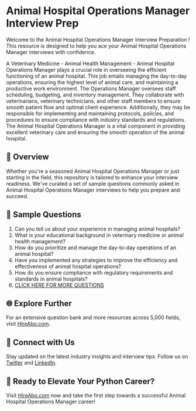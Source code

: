 # Animal Hospital Operations Manager Interview Prep

Welcome to the Animal Hospital Operations Manager Interview Preparation ! This resource is designed to help you ace your Animal Hospital Operations Manager interviews with confidence.

A Veterinary Medicine - Animal Health Management - Animal Hospital Operations Manager plays a crucial role in overseeing the efficient functioning of an animal hospital. This job entails managing the day-to-day operations, ensuring the highest level of animal care, and maintaining a productive work environment. The Operations Manager oversees staff scheduling, budgeting, and inventory management. They collaborate with veterinarians, veterinary technicians, and other staff members to ensure smooth patient flow and optimal client experience. Additionally, they may be responsible for implementing and maintaining protocols, policies, and procedures to ensure compliance with industry standards and regulations. The Animal Hospital Operations Manager is a vital component in providing excellent veterinary care and ensuring the smooth operation of the animal hospital.

## 🚀 Overview

Whether you're a seasoned Animal Hospital Operations Manager or just starting in the field, this repository is tailored to enhance your interview readiness. We've curated a set of sample questions commonly asked in Animal Hospital Operations Manager interviews to help you prepare and succeed.

## 📝 Sample Questions

1. Can you tell us about your experience in managing animal hospitals?
2. What is your educational background in veterinary medicine or animal health management?
3. How do you prioritize and manage the day-to-day operations of an animal hospital?
4. Have you implemented any strategies to improve the efficiency and effectiveness of animal hospital operations?
5. How do you ensure compliance with regulatory requirements and standards in animal hospitals?
6. [CLICK HERE FOR MORE QUESTIONS](https://hireabo.com/job/24_3_15/Animal%20Hospital%20Operations%20Manager)

## 🌐 Explore Further

For an extensive question bank and more resources across 5,000 fields, visit [HireAbo.com](https://www.hireabo.com).

## 📱 Connect with Us

Stay updated on the latest industry insights and interview tips. Follow us on [Twitter](https://twitter.com/hireabo) and [LinkedIn](https://www.linkedin.com/in/hire-abo-3609972a8/).

## 🚀 Ready to Elevate Your Python Career?

Visit [HireAbo.com](https://www.hireabo.com) now and take the first step towards a successful Animal Hospital Operations Manager career!